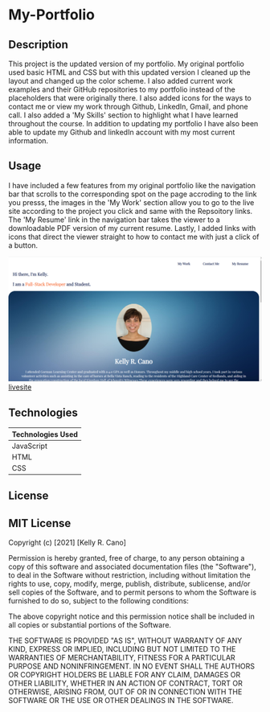 # My-Portfolio

## Description
This project is the updated version of my portfolio. My original portfolio used basic HTML and CSS but with this updated version I cleaned up the layout and changed up the color scheme. I also added current work examples and their GitHub repositories to my portfolio instead of the placeholders that were originally there. I also added icons for the ways to contact me or view my work through Github, LinkedIn, Gmail, and phone call. I also added a 'My Skills' section to highlight what I have learned throughout the course. In addition to updating my portfolio I have also been able to update my Github and linkedIn account with my most current information.


## Usage
I have included a few features from my original portfolio like the navigation bar that scrolls to the corresponding spot on the page accroding to the link you presss, the images in the 'My Work' section allow you to go to the live site according to the project you click and same with the Repsoitory links. The 'My Resume' link in the navigation bar takes the viewer to a downloadable PDF version of my current resume. Lastly, I added links with icons that direct the viewer straight to how to contact me with just a click of a button.

![screenshot](./photos/portfolio-screenshot.png)
[livesite](https://krcano.github.io/My-Portfolio/)

## Technologies

| Technologies Used | 
| ------------------| 
| JavaScript        |
| HTML              | 
| CSS               |
## License

## MIT License

Copyright (c) [2021] [Kelly R. Cano]

Permission is hereby granted, free of charge, to any person obtaining a copy
of this software and associated documentation files (the "Software"), to deal
in the Software without restriction, including without limitation the rights
to use, copy, modify, merge, publish, distribute, sublicense, and/or sell
copies of the Software, and to permit persons to whom the Software is
furnished to do so, subject to the following conditions:

The above copyright notice and this permission notice shall be included in all
copies or substantial portions of the Software.

THE SOFTWARE IS PROVIDED "AS IS", WITHOUT WARRANTY OF ANY KIND, EXPRESS OR
IMPLIED, INCLUDING BUT NOT LIMITED TO THE WARRANTIES OF MERCHANTABILITY,
FITNESS FOR A PARTICULAR PURPOSE AND NONINFRINGEMENT. IN NO EVENT SHALL THE
AUTHORS OR COPYRIGHT HOLDERS BE LIABLE FOR ANY CLAIM, DAMAGES OR OTHER
LIABILITY, WHETHER IN AN ACTION OF CONTRACT, TORT OR OTHERWISE, ARISING FROM,
OUT OF OR IN CONNECTION WITH THE SOFTWARE OR THE USE OR OTHER DEALINGS IN THE
SOFTWARE.
